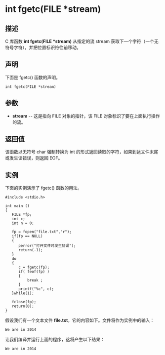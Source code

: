 # int fgetc(FILE *stream)

## 描述

C 库函数 **int fgetc(FILE \*stream)** 从指定的流 stream 获取下一个字符（一个无符号字符），并把位置标识符往前移动。

## 声明

下面是 fgetc() 函数的声明。

```
int fgetc(FILE *stream)
```

## 参数

- **stream** -- 这是指向 FILE 对象的指针，该 FILE 对象标识了要在上面执行操作的流。

## 返回值

该函数以无符号 char 强制转换为 int 的形式返回读取的字符，如果到达文件末尾或发生读错误，则返回 EOF。

## 实例

下面的实例演示了 fgetc() 函数的用法。

```
#include <stdio.h>

int main ()
{
   FILE *fp;
   int c;
   int n = 0;
  
   fp = fopen("file.txt","r");
   if(fp == NULL) 
   {
      perror("打开文件时发生错误");
      return(-1);
   }
   do
   {
      c = fgetc(fp);
      if( feof(fp) )
      {
          break ;
      }
      printf("%c", c);
   }while(1);

   fclose(fp);
   return(0);
}
```

假设我们有一个文本文件 **file.txt**，它的内容如下。文件将作为实例中的输入：

```
We are in 2014
```

让我们编译并运行上面的程序，这将产生以下结果：

```
We are in 2014
```